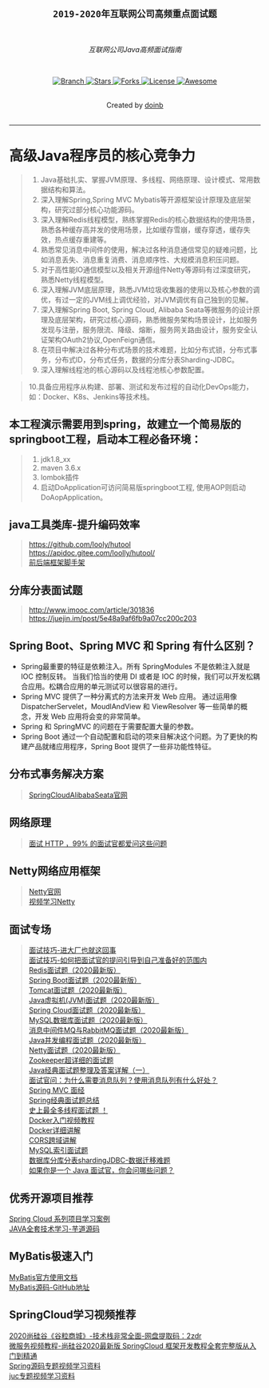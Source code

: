 <h2 align="center"><code>2019-2020年互联网公司高频重点面试题</code></h2>

<br>
    <p align="center"><i>互联网公司Java高频面试指南</i></p>
<br>

<p align="center">
  <a href="https://github.com/doinb08/bat_offer.git">
    <img src="https://img.shields.io/badge/Branch-master-green.svg?longCache=true"
        alt="Branch">
  </a>
  <a href="https://github.com/doinb08/bat_offer/stargazers">
    <img src="https://img.shields.io/github/stars/doinb08/bat_offer.svg?label=Stars&style=social"
        alt="Stars">
  </a>
    <a href="https://github.com/doinb08/bat_offer/network/members">
    <img src="https://img.shields.io/github/forks/doinb08/bat_offer.svg?label=Forks&style=social"
        alt="Forks">
  </a>
  <a href="https://github.com/doinb08/bat_offer">
    <img src="https://img.shields.io/badge/License-GNU-blue.svg?longCache=true"
        alt="License">
  </a>
   <a href="https://github.com/doinb08/bat_offer">
   <img src="https://cdn.rawgit.com/sindresorhus/awesome/d7305f38d29fed78fa85652e3a63e154dd8e8829/media/badge.svg"
        alt="Awesome">
  </a>
</p>
<br>
    <div align="center">
      Created by
      <a href="https://github.com/doinb08">doinb</a>
    </div>
<br>

****

# 高级Java程序员的核心竞争力
> 1. Java基础扎实、掌握JVM原理、多线程、网络原理、设计模式、常用数据结构和算法。
> 2. 深入理解Spring,Spring MVC Mybatis等开源框架设计原理及底层架构，研究过部分核心功能源码。
> 3. 深入理解Redis线程模型，熟练掌握Redis的核心数据结构的使用场景，熟悉各种缓存高并发的使用场景，比如缓存雪崩，缓存穿透，缓存失效，热点缓存重建等。
> 4. 熟悉常见消息中间件的使用，解决过各种消息通信常见的疑难问题，比如消息丢失、消息重复消费、消息顺序性、大规模消息积压问题。
> 5. 对于高性能IO通信模型以及相关开源组件Netty等源码有过深度研究，熟悉Netty线程模型。 
> 6. 深入理解JVM底层原理，熟悉JVM垃圾收集器的使用以及核心参数的调优，有过一定的JVM线上调优经验，对JVM调优有自己独到的见解。
> 7. 深入理解Spring Boot, Spring Cloud, Alibaba Seata等微服务的设计原理及底层架构，研究过核心源码，熟悉微服务架构场景设计，比如服务发现与注册，服务限流、降级、熔断，服务网关路由设计，服务安全认证架构OAuth2协议,OpenFeign通信。
> 8. 在项目中解决过各种分布式场景的技术难题，比如分布式锁，分布式事务，分布式ID，分布式任务，数据的分库分表Sharding-JDBC。
> 9. 深入理解线程池的核心源码以及线程池核心参数配置。     

> 10.具备应用程序从构建、部署、测试和发布过程的自动化DevOps能力，如：Docker、K8s、Jenkins等技术栈。

## 本工程演示需要用到spring，故建立一个简易版的springboot工程，启动本工程必备环境：
>  1. jdk1.8_xx
>  2. maven 3.6.x
>  3. lombok插件
>  4. 启动DoApplication可访问简易版springboot工程, 使用AOP则启动DoAopApplication。

## java工具类库-提升编码效率
>https://github.com/looly/hutool  
https://apidoc.gitee.com/loolly/hutool/   
[前后端框架脚手架](https://blog.csdn.net/zj7321/article/details/81586244)

## 分库分表面试题
>http://www.imooc.com/article/301836  
https://juejin.im/post/5e48a9af6fb9a07cc200c203

## Spring Boot、Spring MVC 和 Spring 有什么区别？
* Spring最重要的特征是依赖注入。所有 SpringModules 不是依赖注入就是 IOC 控制反转。
当我们恰当的使用 DI 或者是 IOC 的时候，我们可以开发松耦合应用。松耦合应用的单元测试可以很容易的进行。
* Spring MVC 提供了一种分离式的方法来开发 Web 应用。
通过运用像 DispatcherServelet，MoudlAndView 和 ViewResolver 等一些简单的概念，开发 Web 应用将会变的非常简单。
* Spring 和 SpringMVC 的问题在于需要配置大量的参数。
* Spring Boot 通过一个自动配置和启动的项来目解决这个问题。为了更快的构建产品就绪应用程序，Spring Boot 提供了一些非功能性特征。

## 分布式事务解决方案
>[SpringCloudAlibabaSeata官网](https://seata.io/zh-cn)    

## 网络原理
>[面试 HTTP ，99% 的面试官都爱问这些问题](https://mp.weixin.qq.com/s/F_wrb6g1jnC_g903EHlS-w)

## Netty网络应用框架
>[Netty官网](https://netty.io)     
>[视频学习Netty](https://www.bilibili.com/video/BV17t41137su?p=2)  

## 面试专场
>[面试技巧-进大厂也就这回事](https://mp.weixin.qq.com/s/_LIPtYukiysDnsLc1erBhw)    
[面试技巧-如何把面试官的提问引导到自己准备好的范围内](https://www.cnblogs.com/JavaArchitect/p/12298114.html)    
[Redis面试题（2020最新版）](https://mp.weixin.qq.com/s?__biz=MzUxNDA1NDI3OA==&mid=2247486246&idx=1&sn=c9c670ce5d4e17d156bcc9e309efde98&chksm=f94a8acfce3d03d97a6dce52a86d9898dcfd8c25309e6121fa4b2aa6a9c4c8079c29e4099a70&scene=21#wechat_redirect)  
[Spring Boot面试题（2020最新版）](https://mp.weixin.qq.com/s?__biz=MzUxNDA1NDI3OA==&mid=2247486357&idx=1&sn=126e2f979906e823aad46c93d310d820&chksm=f94a8a7cce3d036af7e805eab62bc323581a02c13e4ed8a87b91b1324f3791fc08a0e81fd312&scene=21#wechat_redirect)  
[Tomcat面试题（2020最新版）](https://mp.weixin.qq.com/s?__biz=MzUxNDA1NDI3OA==&mid=2247486250&idx=1&sn=7de9aebd26dd06b5e27390f8cd5652b9&chksm=f94a8ac3ce3d03d5759d865d84052b675f9360b11369d4f44e63e815b6160e6d2ccd279464f0&scene=21#wechat_redirect)  
[Java虚拟机(JVM)面试题（2020最新版）](https://mp.weixin.qq.com/s?__biz=MzUxNDA1NDI3OA==&mid=2247486273&idx=1&sn=3bc11083a43590fa3cc3d1ad8361cbfc&chksm=f94a8aa8ce3d03be8b3454f1f06ebe505d829c0845b6bc25a8a98ae544e2696a1986372ea06d&scene=21#wechat_redirect)  
[Spring Cloud面试题（2020最新版）](https://mp.weixin.qq.com/s?__biz=MzUxNDA1NDI3OA==&mid=2247486233&idx=1&sn=f1b4fa8bc476e44ee86827157c32120c&chksm=f94a8af0ce3d03e689ed25cc7cb55aa2ba0cc7bcfb2bcd148fa347c5849744842cf344d2f89c&scene=21#wechat_redirect)  
[MySQL数据库面试题（2020最新版）](https://mp.weixin.qq.com/s?__biz=MzUxNDA1NDI3OA==&mid=2247486347&idx=1&sn=dcf2ac7b71f984abac1d0e717b82b1e5&chksm=f94a8a62ce3d03741fcdb61d3c62bf5f80911e8de6faf2ab1efcb2d7c6ddd64dbde65cdced88&scene=21#wechat_redirect)  
[消息中间件MQ与RabbitMQ面试题（2020最新版）](https://mp.weixin.qq.com/s?__biz=MzUxNDA1NDI3OA==&mid=2247486238&idx=1&sn=36f69624d21ffa6ef4815faabafbe9af&chksm=f94a8af7ce3d03e1bf469aaf880e0dc55a5b4989657efc0b13fd9533875bd29ccbfdff703eec&scene=21#wechat_redirect)   
[Java并发编程面试题（2020最新版）](https://mp.weixin.qq.com/s?__biz=MzUxNDA1NDI3OA==&mid=2247486353&idx=1&sn=5513d8c3e2821d35c553ab7c545102e4&chksm=f94a8a78ce3d036e2669429eb1c76e14db63a60d9f8179cde57d1d7690e903325f30a212b18b&scene=21#wechat_redirect)   
[Netty面试题（2020最新版）](https://mp.weixin.qq.com/s?__biz=MzUxNDA1NDI3OA==&mid=2247486254&idx=1&sn=83de4bdf603c7d68a861914b1e42ca54&chksm=f94a8ac7ce3d03d11f1009268875b6f93120e07ec18be97eb4ed64dd45a355c77541c0dd0223&scene=21#wechat_redirect)   
[Zookeeper超详细的面试题](https://mp.weixin.qq.com/s?__biz=MzUxNDA1NDI3OA==&mid=2247486207&idx=1&sn=7cf36dabd34c38db80b10f3b2682bb12&chksm=f94a8b16ce3d0200a8c10666b1f4ef05db230f7860087a24170b168f2c0960cb078b8744d574&scene=21#wechat_redirect)   
[Java经典面试题整理及答案详解（一）](https://mp.weixin.qq.com/s?__biz=MzUxNDA1NDI3OA==&mid=2247486222&idx=1&sn=fede2c994146afc17314df8e9699ee98&chksm=f94a8ae7ce3d03f1faecafa0a6d5b481997a29a91496bd8ca54fa9afd88f5c7117636ac506a6&scene=21#wechat_redirect)  
[面试官问：为什么需要消息队列？使用消息队列有什么好处？](https://mp.weixin.qq.com/s?__biz=MzUxNDA1NDI3OA==&mid=2247486211&idx=1&sn=28b470281c083d7453f08b1c3377b83f&chksm=f94a8aeace3d03fcf3ffefa2eca67ff4b4f9cd426b7b4ba547c03863b7b0712e1f20896abfd0&scene=21#wechat_redirect)  
[Spring MVC 面经](https://mp.weixin.qq.com/s?__biz=MzUxNDA1NDI3OA==&mid=2247486171&idx=1&sn=57c3feef86b0c7d5d049032c82eb2ed5&chksm=f94a8b32ce3d02248d797fa781fab04a8baa4d881415bfd88088f650cdb7b24204142ccf0154&scene=21#wechat_redirect)   
[Spring经典面试题总结](https://mp.weixin.qq.com/s?__biz=MzUxNDA1NDI3OA==&mid=2247486096&idx=1&sn=8a471403c996fb61b05bd631970d2e1b&chksm=f94a8b79ce3d026f881d382996db1a6875c1b6895dd12129c9091e690612c14611a56e69518b&scene=21#wechat_redirect)   
[史上最全多线程面试题 ！](https://mp.weixin.qq.com/s?__biz=MzUxNDA1NDI3OA==&mid=2247486083&idx=1&sn=b431e6e522fe202279b24ae80ddfdcff&chksm=f94a8b6ace3d027c5a5b21c7bce84ef879307f0e30f4b6398a3936b2e64f48fd569ed17b05ff&scene=21#wechat_redirect)    
[Docker入门视频教程](https://www.bilibili.com/video/BV1Vs411E7AR)      
[Docker详细讲解](http://www.iocoder.cn/Docker/good-collection/)    
[CORS跨域讲解](https://developer.mozilla.org/zh-CN/docs/Web/HTTP/Access_control_CORS)   
[MySQL索引面试题](https://www.jianshu.com/p/c82148473235)  
[数据库分库分表shardingJDBC-数据迁移难题](https://www.iteye.com/blog/mingkongeye-2300683)   
[如果你是一个 Java 面试官，你会问哪些问题？](https://www.zhihu.com/question/443280657/answer/1785592611)   
## 优秀开源项目推荐  
[Spring Cloud 系列项目学习案例](https://github.com/YunaiV/SpringBoot-Labs)     
[JAVA全套技术学习-芋道源码](http://www.iocoder.cn/?bilibili&BV1bE411p7As#)    

## MyBatis极速入门
[MyBatis官方使用文档](https://mybatis.org/mybatis-3/zh/dynamic-sql.html)   
[MyBatis源码-GitHub地址](https://github.com/mybatis/mybatis-3)    

## SpringCloud学习视频推荐
[2020尚硅谷《谷粒商城》-技术栈非常全面-网盘提取码：2zdr](https://pan.baidu.com/s/1Zb-6pOPj6GyozoBMyiGHww)  
[微服务视频教程-尚硅谷2020最新版 SpringCloud 框架开发教程全套完整版从入门到精通](https://www.bilibili.com/video/BV18E411x7eT)      
[Spring源码专题视频学习资料](https://www.bilibili.com/video/BV1yE41187A3)   
[juc专题视频学习资料](https://www.bilibili.com/video/av68723403)  
